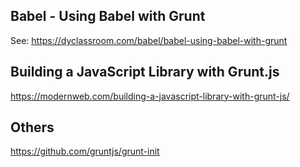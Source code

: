 
## Babel - Using Babel with Grunt

See: https://dyclassroom.com/babel/babel-using-babel-with-grunt

## Building a JavaScript Library with Grunt.js

https://modernweb.com/building-a-javascript-library-with-grunt-js/

## Others

https://github.com/gruntjs/grunt-init